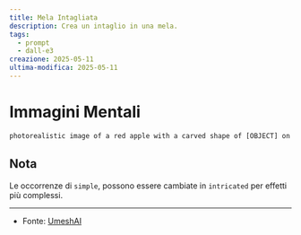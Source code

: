```yaml
---
title: Mela Intagliata
description: Crea un intaglio in una mela.
tags:
  - prompt
  - dall-e3
creazione: 2025-05-11
ultima-modifica: 2025-05-11
---
```


# Immagini Mentali

```txt
photorealistic image of a red apple with a carved shape of [OBJECT] on its side. The carving should be simple, removing the apple's outer red layer to reveal the pale inner flesh in the shape of [OBJECT]. The carving should be simple, showing the features of [OBJECT], making it look as if [OBJECT] shape is playfully etched into the apple. The apple should be placed on a simple surface with natural lighting to enhance the realism and focus on the simple carving.
```

## Nota

Le occorrenze di `simple`, possono essere cambiate in `intricated` per effetti più complessi.

---

- Fonte: [UmeshAI](https://x.com/umesh_ai)